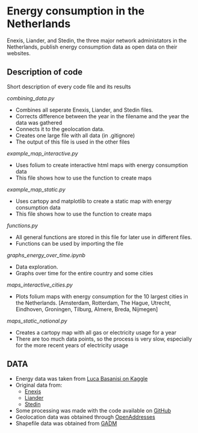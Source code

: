 # Energy consumption in the Netherlands

Enexis, Liander, and Stedin, the three major network administators in the Netherlands, publish energy consumption data as open data on their websites. 


## Description of code
Short description of every code file and its results

*combining_data.py*
- Combines all seperate Enexis, Liander, and Stedin files. 
- Corrects difference between the year in the filename and the year the data was gathered
- Connects it to the geolocation data.
- Creates one large file with all data (in .gitignore)
- The output of this file is used in the other files

*example_map_interactive.py*
- Uses folium to create interactive html maps with energy consumption data
- This file shows how to use the function to create maps

*example_map_static.py*
- Uses cartopy and matplotlib to create a static map with energy consumption data
- This file shows how to use the function to create maps

*functions.py*
- All general functions are stored in this file for later use in different files.
- Functions can be used by importing the file

*graphs_energy_over_time.ipynb*
- Data exploration.
- Graphs over time for  the entire country and some cities

*maps_interactive_cities.py*
- Plots folium maps with energy consumption for the 10 largest cities in the Netherlands.
[Amsterdam, Rotterdam, The Hague, Utrecht, Eindhoven, Groningen, Tilburg, Almere, Breda, Nijmegen]

*maps_static_national.py*
- Creates a cartopy map with all gas or electricity usage for a year
- There are too much data points, so the process is very slow, especially for the more recent years of electricity usage


## DATA
- Energy data was taken from [Luca Basanisi
 on Kaggle](https://www.kaggle.com/lucabasa/dutch-energy)
 - Original data from:
   - [Enexis](https://www.enexis.nl/over-ons/wat-bieden-we/andere-diensten/open-data)
   - [Liander](https://www.liander.nl/partners/datadiensten/open-data/data)
   - [Stedin](https://www.stedin.net/zakelijk/open-data/verbruiksgegevens)
 - Some processing was made with the code available on [GitHub](https://github.com/lucabasa/kaggle_dutch_energy/blob/master/raw_data_cleaning.ipynb)
- Geolocation data was obtained through [OpenAddresses](https://openaddresses.io/)
- Shapefile data was obtained from [GADM](https://gadm.org/)
